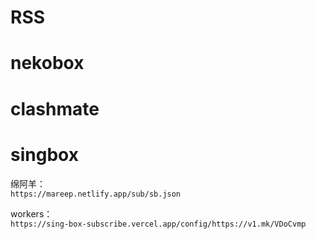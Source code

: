 # RSS

# nekobox

# clashmate

# singbox

绵阿羊：  
`https://mareep.netlify.app/sub/sb.json`

workers：  
`https://sing-box-subscribe.vercel.app/config/https://v1.mk/VDoCvmp`